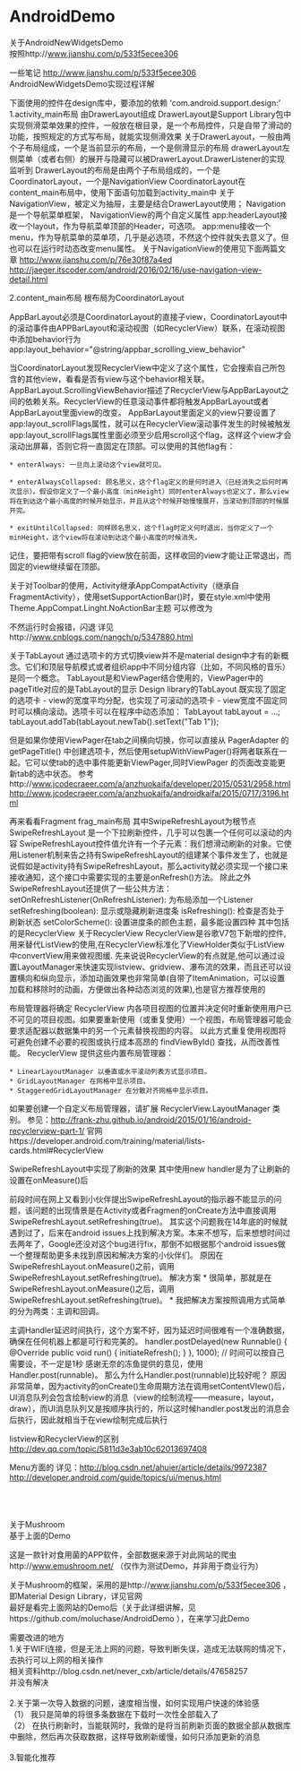# AndroidDemo
关于AndroidNewWidgetsDemo<br/>
按照http://www.jianshu.com/p/533f5ecee306

一些笔记
http://www.jianshu.com/p/533f5ecee306 
AndroidNewWidgetsDemo实现过程详解

下面使用的控件在design库中，要添加的依赖 ‘com.android.support.design:’
1.activity_main布局
由DrawerLayout组成
DrawerLayout是Support Library包中实现侧滑菜单效果的控件，一般放在根目录，是一个布局控件，只是自带了滑动的功能，按照规定的方式写布局，就能实现侧滑效果
关于DrawerLayout，一般由两个子布局组成，一个是当前显示的布局，一个是侧滑显示的布局
drawerLayout左侧菜单（或者右侧）的展开与隐藏可以被DrawerLayout.DrawerListener的实现监听到
DrawerLayout的布局是由两个子布局组成的，一个是CoordinatorLayout，一个是NavigationView
CoordinatorLayout在content_main布局中，使用下面语句加载到activity_main中
         <include layout="@layout/content_main"/>
关于NavigationView，被定义为抽屉，主要是结合DrawerLayout使用；
Navigation是一个导航菜单框架， NavigationView的两个自定义属性
app:headerLayout接收一个layout，作为导航菜单顶部的Header，可选项。
app:menu接收一个menu，作为导航菜单的菜单项，几乎是必选项，不然这个控件就失去意义了。但也可以在运行时动态改变menu属性。
关于NavigationView的使用见下面两篇文章
http://www.jianshu.com/p/76e30f87a4ed
http://jaeger.itscoder.com/android/2016/02/16/use-navigation-view-detail.html 

2.content_main布局
根布局为CoordinatorLayout

AppBarLayout必须是CoordinatorLayout的直接子view，CoordinatorLayout中的滚动事件由APPBarLayout和滚动视图（如RecyclerView）联系，在滚动视图中添加behavior行为
app:layout_behavior="@string/appbar_scrolling_view_behavior"

当CoordinatorLayout发现RecyclerView中定义了这个属性，它会搜索自己所包含的其他view，看看是否有view与这个behavior相关联。AppBarLayout.ScrollingViewBehavior描述了RecyclerView与AppBarLayout之间的依赖关系。RecyclerView的任意滚动事件都将触发AppBarLayout或者AppBarLayout里面view的改变。
AppBarLayout里面定义的view只要设置了app:layout_scrollFlags属性，就可以在RecyclerView滚动事件发生的时候被触发
app:layout_scrollFlags属性里面必须至少启用scroll这个flag，这样这个view才会滚动出屏幕，否则它将一直固定在顶部。可以使用的其他flag有：


	* enterAlways: 一旦向上滚动这个view就可见。

	* enterAlwaysCollapsed: 顾名思义，这个flag定义的是何时进入（已经消失之后何时再次显示）。假设你定义了一个最小高度（minHeight）同时enterAlways也定义了，那么view将在到达这个最小高度的时候开始显示，并且从这个时候开始慢慢展开，当滚动到顶部的时候展开完。

	* exitUntilCollapsed: 同样顾名思义，这个flag时定义何时退出，当你定义了一个minHeight，这个view将在滚动到达这个最小高度的时候消失。


记住，要把带有scroll flag的view放在前面，这样收回的view才能让正常退出，而固定的view继续留在顶部。

关于对Toolbar的使用，Activity继承AppCompatActivity（继承自FragmentActivity），使用setSupportActionBar()时，要在style.xml中使用Theme.AppCompat.Linght.NoActionBar主题
可以修改为
<style name="AppTheme.Base" parent="Theme.AppCompat.Light.NoActionBar">
        <item name="android:windowNoTitle">true</item>
        <item name="android:windowActionBar">false</item>
</style>
不然运行时会报错，闪退
详见http://www.cnblogs.com/nangch/p/5347880.html 

关于TabLayout
通过选项卡的方式切换view并不是material design中才有的新概念。它们和顶层导航模式或者组织app中不同分组内容（比如，不同风格的音乐）是同一个概念。
TabLayout是和ViewPager结合使用的，ViewPager中的pageTitle对应的是TabLayout的显示
Design library的TabLayout 既实现了固定的选项卡 - view的宽度平均分配，也实现了可滚动的选项卡 - view宽度不固定同时可以横向滚动。选项卡可以在程序中动态添加：
TabLayout tabLayout = ...;
tabLayout.addTab(tabLayout.newTab().setText("Tab 1"));


但是如果你使用ViewPager在tab之间横向切换，你可以直接从 PagerAdapter 的 getPageTitle() 中创建选项卡，然后使用setupWithViewPager()将两者联系在一起。它可以使tab的选中事件能更新ViewPager,同时ViewPager 
的页面改变能更新tab的选中状态。
参考http://www.jcodecraeer.com/a/anzhuokaifa/developer/2015/0531/2958.html
http://www.jcodecraeer.com/a/anzhuokaifa/androidkaifa/2015/0717/3196.html 


再来看看Fragment
frag_main布局
其中SwipeRefreshLayout为根节点
SwipeRefreshLayout 是一个下拉刷新控件，几乎可以包裹一个任何可以滚动的内容
SwipeRefreshLayout控件值允许有一个子元素：我们想滑动刷新的对象。它使用Listener机制来告之持有SwipeRefreshLayout的组建某个事件发生了，也就是说假如是activity持有SwipeRefreshLayout，那么activity就必须实现一个接口来接收通知，这个接口中需要实现的主要是onRefresh()方法。
除此之外SwipeRefreshLayout还提供了一些公共方法：
   setOnRefreshListener(OnRefreshListener): 为布局添加一个Listener
   setRefreshing(boolean): 显示或隐藏刷新进度条
   isRefreshing(): 检查是否处于刷新状态
setColorScheme(): 设置进度条的颜色主题，最多能设置四种
其中包括的是RecyclerView
关于RecyclerView
RecyclerView是谷歌V7包下新增的控件,用来替代ListView的使用,在RecyclerView标准化了ViewHolder类似于ListView中convertView用来做视图缓.
先来说说RecyclerView的有点就是,他可以通过设置LayoutManager来快速实现listview、gridview、瀑布流的效果，而且还可以设置横向和纵向显示，添加动画效果也非常简单(自带了ItemAnimation，可以设置加载和移除时的动画，方便做出各种动态浏览的效果),也是官方推荐使用的

布局管理器将确定 RecyclerView 内各项目视图的位置并决定何时重新使用用户已不可见的项目视图。如果要重新使用（或重复使用）一个视图，布局管理器可能会要求适配器以数据集中的另一个元素替换视图的内容。 以此方式重复使用视图将可避免创建不必要的视图或执行成本高昂的 findViewById() 查找，从而改善性能。
RecyclerView 提供这些内置布局管理器：

	* LinearLayoutManager 以垂直或水平滚动列表方式显示项目。
	* GridLayoutManager 在网格中显示项目。
	* StaggeredGridLayoutManager 在分散对齐网格中显示项目。

如果要创建一个自定义布局管理器，请扩展 RecyclerView.LayoutManager 类别。
参见：http://frank-zhu.github.io/android/2015/01/16/android-recyclerview-part-1/ 
官网https://developer.android.com/training/material/lists-cards.html#RecyclerView 


SwipeRefreshLayout中实现了刷新的效果
其中使用new handler是为了让刷新的设置在onMeasure()后


前段时间在网上又看到小伙伴提出SwipeRefreshLayout的指示器不能显示的问题，该问题的出现情景是在Activity或者Fragmen的onCreate方法中直接调用SwipeRefreshLayout.setRefreshing(true)。
其实这个问题我在14年底的时候就遇到过了，后来在android issues上找到解决方案。本来不想写，后来想想时间过去两年了，Google还没对这个bug进行fix，那倒不如根据那个android issues做一个整理帮助更多未找到原因和解决方案的小伙伴们。
原因在SwipeRefreshLayout.onMeasure()之前，调用SwipeRefreshLayout.setRefreshing(true)。
解决方案
	* 很简单，那就是在SwipeRefreshLayout.onMeasure()之后，调用SwipeRefreshLayout.setRefreshing(true)。
	* 我把解决方案按照调用方式简单的分为两类：主调和回调。

主调Handler延迟时间执行，这个方案不好，因为延迟时间很难有一个准确数据，确保在任何机器上都是可行和完美的。
handler.postDelayed(new Runnable() {
    @Override
    public void run() {
        initiateRefresh();
    }
}, 1000); // 时间可以按自己需要设，不一定是1秒
感谢无奈的冻鱼提供的意见，使用Handler.post(runnable)。 那么为什么Handler.post(runnable)比较好呢？
原因非常简单，因为activity的onCreate()生命周期方法在调用setContentVIew()后，UI消息队列会包含绘制view的消息（view的绘制流程——measure，layout，draw），而UI消息队列又是按顺序执行的，所以这时候handler.post发出的消息会后执行，因此就相当于在view绘制完成后执行


listview和RecyclerView的区别
http://dev.qq.com/topic/5811d3e3ab10c62013697408

Menu方面的
详见：http://blog.csdn.net/ahuier/article/details/9972387 
http://developer.android.com/guide/topics/ui/menus.html 

<br>
<br>
<br>
关于Mushroom<br>
基于上面的Demo<br>

这是一款针对食用菌的APP软件，全部数据来源于对此网站的爬虫http://www.emushroom.net/ （仅作为测试Demo，并非用于商业行为）<br>

关于Mushroom的框架，采用的是http://www.jianshu.com/p/533f5ecee306 ，即Material Design Library，详见官网<br>
最好是看完上面网站的Demo后（关于此详细讲解，见https://github.com/moluchase/AndroidDemo ），在来学习此Demo<br>


需要改进的地方<br>
1.关于WIFI连接，但是无法上网的问题，导致判断失误，造成无法联网的情况下，去执行可以上网的相关操作<br>
相关资料http://blog.csdn.net/never_cxb/article/details/47658257<br>
并没有解决<br>
<br>
2.关于第一次导入数据的问题，速度相当慢，如何实现用户快速的体验感<br>
（1） 我只是简单的将很多条数据在下载时一次性全部载入了<br>
（2） 在执行刷新时，当能联网时，我做的是将当前刷新页面的数据全部从数据库中删除，然后再次获取数据，这样导致刷新缓慢，如何只添加更新的消息<br>
<br>
3.智能化推荐<br>
